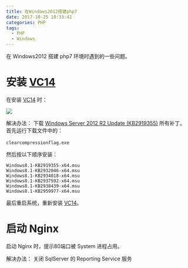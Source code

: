 ```yaml
---
title: 在Windows2012搭建php7
date: 2017-10-25 10:33:42
categories: PHP
tags:
  - PHP
  - Windows
---
```


在 Windows2012 搭建 php7 环境时遇到的一些问题。

<!-- more -->

# 安装 [VC14][vc14]  


在安装 [VC14][vc14] 时：
  
<img src="/images/w-p-a.png" />

解决办法：
下载  [Windows Server 2012 R2 Update (KB2919355)][ws] 所有补丁。
首先运行下载文件中的：
```
clearcompressionflag.exe　
```
然后按以下顺序安装：　　
```
Windows8.1-KB2919355-x64.msu
Windows8.1-KB2932046-x64.msu
Windows8.1-KB2934018-x64.msu
Windows8.1-KB2937592-x64.msu
Windows8.1-KB2938439-x64.msu
Windows8.1-KB2959977-x64.msu
```
最后重启系统，重新安装 [VC14][vc14]。

# 启动 Nginx

  
启动 Nginx 时，提示80端口被 System 进程占用。

解决办法：
关闭 SqlServer 的 Reporting Service 服务


[vc14]: https://www.microsoft.com/en-us/download/details.aspx?id=48145
[ws]: https://www.microsoft.com/en-us/download/details.aspx?id=42334